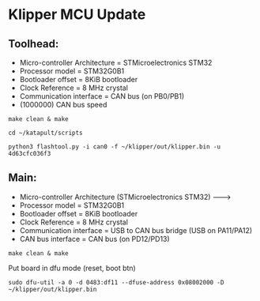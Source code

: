 # Klipper MCU Update

## Toolhead:
- Micro-controller Architecture = STMicroelectronics STM32
- Processor model = STM32G0B1
- Bootloader offset = 8KiB bootloader
- Clock Reference = 8 MHz crystal
- Communication interface = CAN bus (on PB0/PB1)
- (1000000) CAN bus speed

`make clean & make`

`cd ~/katapult/scripts`

`python3 flashtool.py -i can0 -f ~/klipper/out/klipper.bin -u 4d63cfc036f3`

## Main:
- Micro-controller Architecture (STMicroelectronics STM32) ---> 
- Processor model = STM32G0B1
- Bootloader offset = 8KiB bootloader
- Clock Reference = 8 MHz crystal
- Communication interface = USB to CAN bus bridge (USB on PA11/PA12)
- CAN bus interface = CAN bus (on PD12/PD13)

`make clean & make`

Put board in dfu mode (reset, boot btn)
    
`sudo dfu-util -a 0 -d 0483:df11 --dfuse-address 0x08002000 -D ~/klipper/out/klipper.bin`
